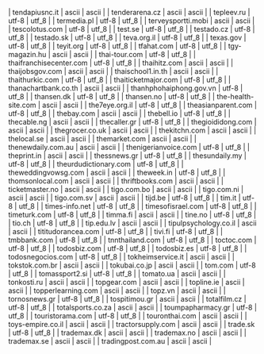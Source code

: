 | tendapiusnc.it | ascii | ascii |
| tenderarena.cz | ascii | ascii |
| tepleev.ru | utf-8 | utf_8 |
| termedia.pl | utf-8 | utf_8 |
| terveysportti.mobi | ascii | ascii |
| tescolotus.com | utf-8 | utf_8 |
| test.se | utf-8 | utf_8 |
| testado.cz | utf-8 | utf_8 |
| testado.sk | utf-8 | utf_8 |
| teva.org.il | utf-8 | utf_8 |
| texas.gov | utf-8 | utf_8 |
| teyit.org | utf-8 | utf_8 |
| tfahat.com | utf-8 | utf_8 |
| tgy-magazin.hu | ascii | ascii |
| thai-tour.com | utf-8 | utf_8 |
| thaifranchisecenter.com | utf-8 | utf_8 |
| thaihitz.com | ascii | ascii |
| thaijobsgov.com | ascii | ascii |
| thaischool1.in.th | ascii | ascii |
| thaithurkic.com | utf-8 | utf_8 |
| thaiticketmajor.com | utf-8 | utf_8 |
| thanachartbank.co.th | ascii | ascii |
| thanhphohaiphong.gov.vn | utf-8 | utf_8 |
| thansen.dk | utf-8 | utf_8 |
| thansen.no | utf-8 | utf_8 |
| the-health-site.com | ascii | ascii |
| the7eye.org.il | utf-8 | utf_8 |
| theasianparent.com | utf-8 | utf_8 |
| thebay.com | ascii | ascii |
| thebell.io | utf-8 | utf_8 |
| thecable.ng | ascii | ascii |
| thecaller.gr | utf-8 | utf_8 |
| thegioididong.com | ascii | ascii |
| thegrocer.co.uk | ascii | ascii |
| thekitchn.com | ascii | ascii |
| thelocal.se | ascii | ascii |
| themarket.com | ascii | ascii |
| thenewdaily.com.au | ascii | ascii |
| thenigerianvoice.com | utf-8 | utf_8 |
| theprint.in | ascii | ascii |
| thessnews.gr | utf-8 | utf_8 |
| thesundaily.my | utf-8 | utf_8 |
| theurdudictionary.com | utf-8 | utf_8 |
| theweddingvowsg.com | ascii | ascii |
| theweek.in | utf-8 | utf_8 |
| thomsonlocal.com | ascii | ascii |
| thriftbooks.com | ascii | ascii |
| ticketmaster.no | ascii | ascii |
| tigo.com.bo | ascii | ascii |
| tigo.com.ni | ascii | ascii |
| tigo.com.sv | ascii | ascii |
| tijd.be | utf-8 | utf_8 |
| tim.it | utf-8 | utf_8 |
| times-info.net | utf-8 | utf_8 |
| timesofisrael.com | utf-8 | utf_8 |
| timeturk.com | utf-8 | utf_8 |
| timma.fi | ascii | ascii |
| tine.no | utf-8 | utf_8 |
| tio.ch | utf-8 | utf_8 |
| tip.edu.lv | ascii | ascii |
| tipulpsychology.co.il | ascii | ascii |
| tititudorancea.com | utf-8 | utf_8 |
| tivi.fi | utf-8 | utf_8 |
| tmbbank.com | utf-8 | utf_8 |
| tnnthailand.com | utf-8 | utf_8 |
| toctoc.com | utf-8 | utf_8 |
| todosbiz.com | utf-8 | utf_8 |
| todosbiz.es | utf-8 | utf_8 |
| todosnegocios.com | utf-8 | utf_8 |
| tokheimservice.it | ascii | ascii |
| tokstok.com.br | ascii | ascii |
| tokubai.co.jp | ascii | ascii |
| tom.com | utf-8 | utf_8 |
| tomassport2.si | utf-8 | utf_8 |
| tomato.ua | ascii | ascii |
| tonkosti.ru | ascii | ascii |
| topgear.com | ascii | ascii |
| topline.ie | ascii | ascii |
| topperlearning.com | ascii | ascii |
| topz.vn | ascii | ascii |
| tornosnews.gr | utf-8 | utf_8 |
| tospitimou.gr | ascii | ascii |
| totalfilm.cz | utf-8 | utf_8 |
| totalsports.co.za | ascii | ascii |
| toumpapharmacy.gr | utf-8 | utf_8 |
| touristorama.com | utf-8 | utf_8 |
| touronthai.com | ascii | ascii |
| toys-empire.co.il | ascii | ascii |
| tractorsupply.com | ascii | ascii |
| trade.sk | utf-8 | utf_8 |
| trademax.dk | ascii | ascii |
| trademax.no | ascii | ascii |
| trademax.se | ascii | ascii |
| tradingpost.com.au | ascii | ascii |
